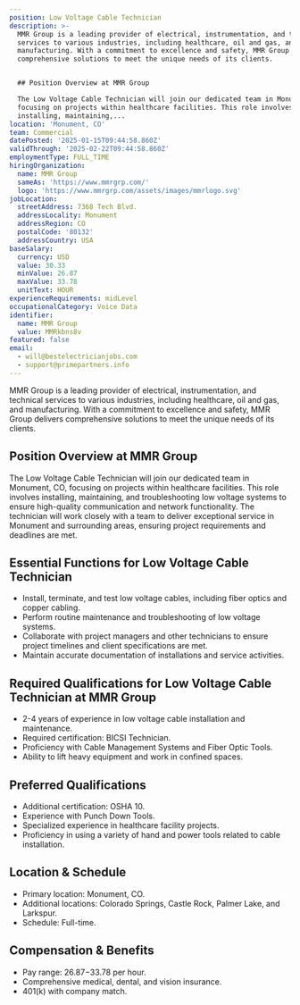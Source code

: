 ```yaml
---
position: Low Voltage Cable Technician
description: >-
  MMR Group is a leading provider of electrical, instrumentation, and technical
  services to various industries, including healthcare, oil and gas, and
  manufacturing. With a commitment to excellence and safety, MMR Group delivers
  comprehensive solutions to meet the unique needs of its clients.


  ## Position Overview at MMR Group

  The Low Voltage Cable Technician will join our dedicated team in Monument, CO,
  focusing on projects within healthcare facilities. This role involves
  installing, maintaining,...
location: 'Monument, CO'
team: Commercial
datePosted: '2025-01-15T09:44:58.860Z'
validThrough: '2025-02-22T09:44:58.860Z'
employmentType: FULL_TIME
hiringOrganization:
  name: MMR Group
  sameAs: 'https://www.mmrgrp.com/'
  logo: 'https://www.mmrgrp.com/assets/images/mmrlogo.svg'
jobLocation:
  streetAddress: 7368 Tech Blvd.
  addressLocality: Monument
  addressRegion: CO
  postalCode: '80132'
  addressCountry: USA
baseSalary:
  currency: USD
  value: 30.33
  minValue: 26.87
  maxValue: 33.78
  unitText: HOUR
experienceRequirements: midLevel
occupationalCategory: Voice Data
identifier:
  name: MMR Group
  value: MMRkbns8v
featured: false
email:
  - will@bestelectricianjobs.com
  - support@primepartners.info
---
```




MMR Group is a leading provider of electrical, instrumentation, and technical services to various industries, including healthcare, oil and gas, and manufacturing. With a commitment to excellence and safety, MMR Group delivers comprehensive solutions to meet the unique needs of its clients.

## Position Overview at MMR Group
The Low Voltage Cable Technician will join our dedicated team in Monument, CO, focusing on projects within healthcare facilities. This role involves installing, maintaining, and troubleshooting low voltage systems to ensure high-quality communication and network functionality. The technician will work closely with a team to deliver exceptional service in Monument and surrounding areas, ensuring project requirements and deadlines are met.

## Essential Functions for Low Voltage Cable Technician
- Install, terminate, and test low voltage cables, including fiber optics and copper cabling.
- Perform routine maintenance and troubleshooting of low voltage systems.
- Collaborate with project managers and other technicians to ensure project timelines and client specifications are met.
- Maintain accurate documentation of installations and service activities.

## Required Qualifications for Low Voltage Cable Technician at MMR Group
- 2-4 years of experience in low voltage cable installation and maintenance.
- Required certification: BICSI Technician.
- Proficiency with Cable Management Systems and Fiber Optic Tools.
- Ability to lift heavy equipment and work in confined spaces.

## Preferred Qualifications
- Additional certification: OSHA 10.
- Experience with Punch Down Tools.
- Specialized experience in healthcare facility projects.
- Proficiency in using a variety of hand and power tools related to cable installation.

## Location & Schedule
- Primary location: Monument, CO.
- Additional locations: Colorado Springs, Castle Rock, Palmer Lake, and Larkspur.
- Schedule: Full-time.

## Compensation & Benefits
- Pay range: $26.87-$33.78 per hour.
- Comprehensive medical, dental, and vision insurance.
- 401(k) with company match.
